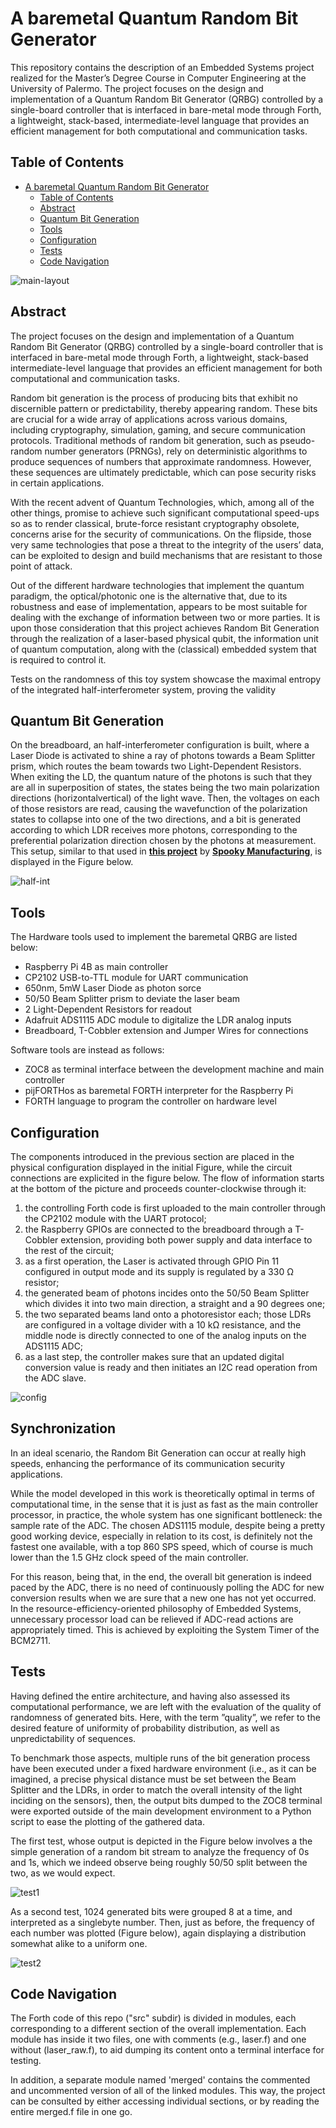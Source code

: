 # A baremetal Quantum Random Bit Generator

This repository contains the description of an Embedded Systems project realized for the Master’s Degree Course in Computer Engineering at the University of Palermo. The project focuses on the design and implementation of a Quantum Random Bit Generator (QRBG) controlled by a single-board controller that is interfaced in bare-metal mode through Forth, a lightweight, stack-based, intermediate-level language that provides an efficient management for both computational and communication tasks.


## Table of Contents

- [A baremetal Quantum Random Bit Generator](#a-baremetal-quantum-random-bit-generation)
  - [Table of Contents](#table-of-contents)
  - [Abstract](#abstract)
  - [Quantum Bit Generation](#quantum-bit-generation)
  - [Tools](#quantum-bit-generation)
  - [Configuration](#preview)
  - [Tests](#tests)
  - [Code Navigation](#code-navigation)

![main-layout](./imgs/embedded_bb_.png)


## Abstract

The project focuses on the design and implementation of a Quantum Random Bit Generator (QRBG) controlled by a single-board controller that is interfaced in bare-metal mode through Forth, a lightweight, stack-based intermediate-level language that provides an efficient management for both computational and communication tasks.

Random bit generation is the process of producing bits that exhibit no discernible pattern or predictability, thereby appearing random. These bits are crucial for a wide array of applications across various domains, including cryptography, simulation, gaming, and secure communication protocols. Traditional methods of random bit generation, such as pseudo-random number generators (PRNGs), rely on deterministic algorithms to produce sequences of numbers that approximate randomness. However, these sequences are ultimately predictable, which can pose security risks in certain applications.

With the recent advent of Quantum Technologies, which, among all of the other things, promise to achieve such significant computational speed-ups so as to render classical, brute-force resistant cryptography obsolete, concerns arise for the security of communications. On the flipside, those very same technologies that pose a threat to the integrity of the users’ data, can be exploited to design and build mechanisms that are resistant to those point of attack.

Out of the different hardware technologies that implement the quantum paradigm, the optical/photonic one is the alternative that, due to its robustness and ease of implementation, appears to be most suitable for dealing with the exchange of information between two or more parties. It is upon those consideration that this project achieves Random Bit Generation through the realization of a laser-based physical qubit, the information unit of quantum computation, along with the (classical) embedded system that is required to control it.

Tests on the randomness of this toy system showcase the maximal entropy of the integrated half-interferometer system, proving the validity


## Quantum Bit Generation

On the breadboard, an half-interferometer configuration is built, where a Laser Diode is activated to shine a ray of photons towards a Beam Splitter prism, which routes the beam towards two Light-Dependent Resistors. When exiting the LD, the quantum nature of the photons is such that they are all in superposition of states, the states being the two main polarization directions (horizontalvertical) of the light wave. Then, the voltages on each of those resistors are read, causing the wavefunction of the polarization states to collapse into one of the two directions, and a bit is generated according to which LDR receives more photons, corresponding to the preferential polarization direction chosen by the photons at measurement. This setup, similar to that used in __[this project](https://github.com/Spooky-Manufacturing/QRNG)__ by __[Spooky Manufacturing](https://github.com/Spooky-Manufacturing/QRNG)__, is displayed in the Figure below.

![half-int](./imgs/photoschema.png)


## Tools

The Hardware tools used to implement the baremetal QRBG are listed below:

 * Raspberry Pi 4B as main controller
 * CP2102 USB-to-TTL module for UART communication
 * 650nm, 5mW Laser Diode as photon sorce
 * 50/50 Beam Splitter prism to deviate the laser beam
 * 2 Light-Dependent Resistors for readout
 * Adafruit ADS1115 ADC module to digitalize the LDR analog inputs
 * Breadboard, T-Cobbler extension and Jumper Wires for connections

Software tools are instead as follows:

 * ZOC8 as terminal interface between the development machine and main controller
 * pijFORTHos as baremetal FORTH interpreter for the Raspberry Pi
 * FORTH language to program the controller on hardware level


## Configuration

The components introduced in the previous section are placed in the physical configuration displayed in the initial Figure, while the circuit connections are explicited in the figure below. The flow of information starts at the bottom of the picture and proceeds counter-clockwise through it:
 1. the controlling Forth code is first uploaded to the main controller through the CP2102 module with the UART protocol;
 2. the Raspberry GPIOs are connected to the breadboard through a T-Cobbler extension, providing both power supply and data interface to the rest of the circuit;
 3. as a first operation, the Laser is activated through GPIO Pin 11 configured in output mode and its supply is regulated by a 330 Ω resistor;
 4. the generated beam of photons incides onto the 50/50 Beam Splitter which divides it into two main direction, a straight and a 90 degrees one;
 5. the two separated beams land onto a photoresistor each; those LDRs are configured in a voltage divider with a 10 kΩ resistance, and the middle node is directly connected to one of the analog inputs on the ADS1115 ADC;
6. as a last step, the controller makes sure that an updated digital conversion value is ready and then initiates an I2C read operation from the ADC slave.

![config](./imgs/embedded_schem.png)


## Synchronization

In an ideal scenario, the Random Bit Generation can occur at really high speeds, enhancing the performance of its communication security applications. 

While the model developed in this work is theoretically optimal in terms of computational time, in the sense that it is just as fast as the main controller processor, in practice, the whole system has one significant bottleneck: the sample rate of the ADC. The chosen ADS1115 module, despite being a pretty good working device, especially in relation to its cost, is definitely not the fastest one available, with a top 860 SPS speed, which of course is much lower than the 1.5 GHz clock speed of the main controller. 

For this reason, being that, in the end, the overall bit generation is indeed paced by the ADC, there is no need of continuously polling the ADC for new conversion results when we are sure that a new one has not yet occurred. In the resource-efficiency-oriented philosophy of Embedded Systems, unnecessary processor load can be relieved if ADC-read actions are appropriately timed. This is achieved by exploiting the System Timer of the BCM2711.


## Tests

Having defined the entire architecture, and having also assessed its computational performance, we are left with the evaluation of the quality of randomness of generated bits. Here, with the term ”quality”, we refer to the desired feature of uniformity of probability distribution, as well as unpredictability of sequences. 

To benchmark those aspects, multiple runs of the bit generation process have been executed under a fixed hardware environment (i.e., as it can be imagined, a precise physical distance must be set between the Beam Splitter and the LDRs, in order to match the overall intensity of the light inciding on the sensors), then, the output bits dumped to the ZOC8 terminal were exported outside of the main development environment to a Python script to ease the plotting of the gathered data.

The first test, whose output is depicted in the Figure below involves a the simple generation of a random
bit stream to analyze the frequency of 0s and 1s, which we indeed observe being roughly 50/50 split
between the two, as we would expect.

![test1](./imgs/graph1.png)

As a second test, 1024 generated bits were grouped 8 at a time, and interpreted as a singlebyte
number. Then, just as before, the frequency of each number was plotted (Figure below), again
displaying a distribution somewhat alike to a uniform one.

![test2](./imgs/graph2.png)

## Code Navigation

The Forth code of this repo ("src" subdir) is divided in modules, each corresponding to a different section of the overall implementation. Each module has inside it two files, one with comments (e.g., laser.f) and one without (laser_raw.f), to aid dumping its content onto a terminal interface for testing.

In addition, a separate module named 'merged' contains the commented and uncommented version of all of the linked modules. This way, the project can be consulted by either accessing individual sections, or by reading the entire merged.f file in one go.